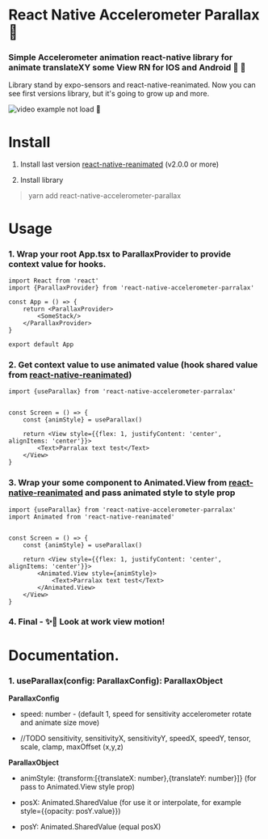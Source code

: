 # React Native Accelerometer Parallax 🍻

### Simple Accelerometer animation react-native library for animate translateXY some View RN for IOS and Android 🍎 🤖

Library stand by expo-sensors and react-native-reanimated. Now you can see first versions library, but it's going to
grow up and more. 

![video example not load 🤖](http://interhub.github.io/source/parallax-lib.gif)

# Install

1. Install last version [react-native-reanimated](https://github.com/software-mansion/react-native-reanimated) (v2.0.0
   or more)

2. Install library

> yarn add react-native-accelerometer-parallax

# Usage

### 1. Wrap your root App.tsx to ParallaxProvider to provide context value for hooks.

```tsx
import React from 'react'
import {ParallaxProvider} from 'react-native-accelerometer-parralax'

const App = () => {
    return <ParallaxProvider>
        <SomeStack/>
    </ParallaxProvider>
}

export default App

```

### 2. Get context value to use animated value (hook shared value from [react-native-reanimated](https://github.com/software-mansion/react-native-reanimated))

```tsx
import {useParallax} from 'react-native-accelerometer-parralax'


const Screen = () => {
    const {animStyle} = useParallax()

    return <View style={{flex: 1, justifyContent: 'center', alignItems: 'center'}}>
        <Text>Parralax text test</Text>
    </View>
}

```

### 3. Wrap your some component to Animated.View from [react-native-reanimated](https://github.com/software-mansion/react-native-reanimated) and pass animated style to style prop

```tsx 
import {useParallax} from 'react-native-accelerometer-parralax'
import Animated from 'react-native-reanimated'


const Screen = () => {
    const {animStyle} = useParallax()

    return <View style={{flex: 1, justifyContent: 'center', alignItems: 'center'}}>
        <Animated.View style={animStyle}>
            <Text>Parralax text test</Text>
        </Animated.View>
    </View>
}

```

### 4. Final - ✨📲 Look at work view motion!

# Documentation.

### 1. useParallax(config: **ParallaxConfig**): **ParallaxObject**

**ParallaxConfig**

- speed: number - (default 1, speed for sensitivity accelerometer rotate and animate size move)

- //TODO sensitivity, sensitivityX, sensitivityY, speedX, speedY, tensor, scale, clamp, maxOffset (x,y,z)

**ParallaxObject**

- animStyle: {transform:[{translateX: number},{translateY: number}]} (for pass to Animated.View style prop)

- posX: Animated.SharedValue<number> (for use it or interpolate, for example style={{opacity: posY.value}})

- posY: Animated.SharedValue<number> (equal posX) 
